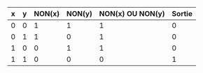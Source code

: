 | x | y | NON(x) | NON(y) | NON(x) OU NON(y) | Sortie |
|---|---|--------|--------|------------------|--------|
| 0 | 0 |   1    |   1    |         1        |   0    |
| 0 | 1 |   1    |   0    |         1        |   0    |
| 1 | 0 |   0    |   1    |         1        |   0    |
| 1 | 1 |   0    |   0    |         0        |   1    |
